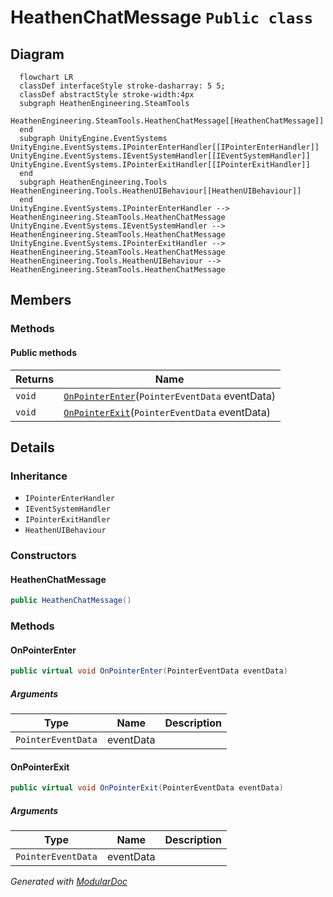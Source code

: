 # HeathenChatMessage `Public class`

## Diagram
```mermaid
  flowchart LR
  classDef interfaceStyle stroke-dasharray: 5 5;
  classDef abstractStyle stroke-width:4px
  subgraph HeathenEngineering.SteamTools
  HeathenEngineering.SteamTools.HeathenChatMessage[[HeathenChatMessage]]
  end
  subgraph UnityEngine.EventSystems
UnityEngine.EventSystems.IPointerEnterHandler[[IPointerEnterHandler]]
UnityEngine.EventSystems.IEventSystemHandler[[IEventSystemHandler]]
UnityEngine.EventSystems.IPointerExitHandler[[IPointerExitHandler]]
  end
  subgraph HeathenEngineering.Tools
HeathenEngineering.Tools.HeathenUIBehaviour[[HeathenUIBehaviour]]
  end
UnityEngine.EventSystems.IPointerEnterHandler --> HeathenEngineering.SteamTools.HeathenChatMessage
UnityEngine.EventSystems.IEventSystemHandler --> HeathenEngineering.SteamTools.HeathenChatMessage
UnityEngine.EventSystems.IPointerExitHandler --> HeathenEngineering.SteamTools.HeathenChatMessage
HeathenEngineering.Tools.HeathenUIBehaviour --> HeathenEngineering.SteamTools.HeathenChatMessage
```

## Members
### Methods
#### Public  methods
| Returns | Name |
| --- | --- |
| `void` | [`OnPointerEnter`](#onpointerenter)(`PointerEventData` eventData) |
| `void` | [`OnPointerExit`](#onpointerexit)(`PointerEventData` eventData) |

## Details
### Inheritance
 - `IPointerEnterHandler`
 - `IEventSystemHandler`
 - `IPointerExitHandler`
 - `HeathenUIBehaviour`

### Constructors
#### HeathenChatMessage
```csharp
public HeathenChatMessage()
```

### Methods
#### OnPointerEnter
```csharp
public virtual void OnPointerEnter(PointerEventData eventData)
```
##### Arguments
| Type | Name | Description |
| --- | --- | --- |
| `PointerEventData` | eventData |   |

#### OnPointerExit
```csharp
public virtual void OnPointerExit(PointerEventData eventData)
```
##### Arguments
| Type | Name | Description |
| --- | --- | --- |
| `PointerEventData` | eventData |   |

*Generated with* [*ModularDoc*](https://github.com/hailstorm75/ModularDoc)
